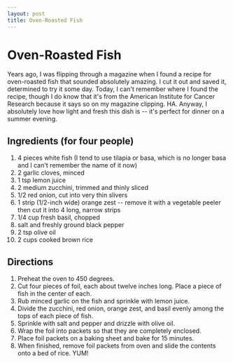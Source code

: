```yaml
---
layout: post
title: Oven-Roasted Fish
---
```


# Oven-Roasted Fish
Years ago, I was flipping through a magazine when I found a recipe for oven-roasted fish that sounded absolutely amazing. I cut it out and saved it, determined to try it some day. Today, I can't remember where I found the recipe, 
though I do know that it's from the American Institute for Cancer Research because it says so on my magazine clipping. HA. Anyway, I absolutely love how light and fresh this dish is -- it's perfect for dinner on a summer evening. 

## Ingredients (for four people)
1. 4 pieces white fish (I tend to use tilapia or basa, which is no longer basa and I can't remember the name of it now)
1. 2 garlic cloves, minced
1. 1 tsp lemon juice
1. 2 medium zucchini, trimmed and thinly sliced
1. 1/2 red onion, cut into very thin slivers
1. 1 strip (1/2-inch wide) orange zest -- remove it with a vegetable peeler then cut it into 4 long, narrow strips
1. 1/4 cup fresh basil, chopped
1. salt and freshly ground black pepper
1. 2 tsp olive oil
1. 2 cups cooked brown rice

## Directions
1. Preheat the oven to 450 degrees. 
1. Cut four pieces of foil, each about twelve inches long. Place a piece of fish in the center of each. 
1. Rub minced garlic on the fish and sprinkle with lemon juice. 
1. Divide the zucchini, red onion, orange zest, and basil evenly among the tops of each piece of fish. 
1. Sprinkle with salt and pepper and drizzle with olive oil. 
1. Wrap the foil into packets so that they are completely enclosed. 
1. Place foil packets on a baking sheet and bake for 15 minutes. 
1. When finished, remove foil packets from oven and slide the contents onto a bed of rice. YUM! 